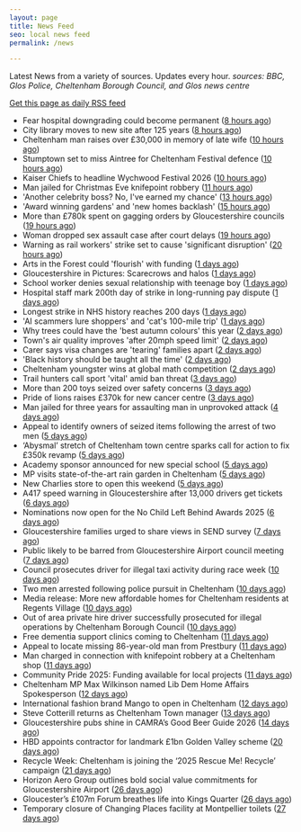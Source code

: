 ```yaml
---
layout: page
title: News Feed
seo: local news feed
permalink: /news

---
```


Latest News from a variety of sources. Updates every hour.
_sources: BBC, Glos Police, Cheltenham Borough Council, and Glos news centre_

[Get this page as daily RSS feed](/daily.rss)

<!-- news_marker starts -->
- Fear hospital downgrading could become permanent ([8 hours ago](https://www.bbc.com/news/articles/c4gpvpjlgzgo?at_medium=RSS&at_campaign=rss))
- City library moves to new site after 125 years ([8 hours ago](https://www.bbc.com/news/videos/c8drpy943m8o?at_medium=RSS&at_campaign=rss))
- Cheltenham man raises over £30,000 in memory of late wife ([10 hours ago](https://gloucesternewscentre.co.uk/cheltenham-man-raises-over-30000-in-memory-of-late-wife/))
- Stumptown set to miss Aintree for Cheltenham Festival defence ([10 hours ago](https://gloucesternewscentre.co.uk/stumptown-set-to-miss-aintree-for-cheltenham-festival-defence/))
- Kaiser Chiefs to headline Wychwood Festival 2026 ([10 hours ago](https://gloucesternewscentre.co.uk/kaiser-chiefs-to-headline-wychwood-festival-2026/))
- Man jailed for Christmas Eve knifepoint robbery ([11 hours ago](https://www.bbc.com/news/articles/c62948pe5pro?at_medium=RSS&at_campaign=rss))
- 'Another celebrity boss? No, I've earned my chance' ([13 hours ago](https://www.bbc.com/sport/football/articles/czxn6wdk3xpo?at_medium=RSS&at_campaign=rss))
- 'Award winning gardens' and 'new homes backlash' ([15 hours ago](https://www.bbc.com/news/articles/c4gwlenn78lo?at_medium=RSS&at_campaign=rss))
- More than £780k spent on gagging orders by Gloucestershire councils ([19 hours ago](https://gloucesternewscentre.co.uk/more-than-780k-spent-on-gagging-orders-by-gloucestershire-councils/))
- Woman dropped sex assault case after court delays ([19 hours ago](https://www.bbc.com/news/articles/cy50zp3dvxro?at_medium=RSS&at_campaign=rss))
- Warning as rail workers' strike set to cause 'significant disruption' ([20 hours ago](https://www.bbc.com/news/articles/c2knl98j3pdo?at_medium=RSS&at_campaign=rss))
- Arts in the Forest could 'flourish' with funding ([1 days ago](https://www.bbc.com/news/articles/cn76738x772o?at_medium=RSS&at_campaign=rss))
- Gloucestershire in Pictures: Scarecrows and halos ([1 days ago](https://www.bbc.com/news/articles/cr5qyr208vgo?at_medium=RSS&at_campaign=rss))
- School worker denies sexual relationship with teenage boy ([1 days ago](https://gloucesternewscentre.co.uk/school-worker-denies-sexual-relationship-with-teenage-boy/))
- Hospital staff mark 200th day of strike in long-running pay dispute ([1 days ago](https://gloucesternewscentre.co.uk/hospital-staff-mark-200th-day-of-strike-in-long-running-pay-dispute/))
- Longest strike in NHS history reaches 200 days ([1 days ago](https://www.bbc.com/news/articles/c3e7qn4z23eo?at_medium=RSS&at_campaign=rss))
- 'AI scammers lure shoppers' and 'cat's 100-mile trip' ([1 days ago](https://www.bbc.com/news/articles/c93105yg8vgo?at_medium=RSS&at_campaign=rss))
- Why trees could have the 'best autumn colours' this year ([2 days ago](https://www.bbc.com/news/articles/cvgjg1925z4o?at_medium=RSS&at_campaign=rss))
- Town's air quality improves 'after 20mph speed limit' ([2 days ago](https://www.bbc.com/news/articles/c0r0rn5j5qno?at_medium=RSS&at_campaign=rss))
- Carer says visa changes are 'tearing' families apart ([2 days ago](https://www.bbc.com/news/articles/cd6345q1p3go?at_medium=RSS&at_campaign=rss))
- 'Black history should be taught all the time' ([2 days ago](https://www.bbc.com/news/articles/c0q727lzy34o?at_medium=RSS&at_campaign=rss))
- Cheltenham youngster wins at global math competition ([2 days ago](https://gloucesternewscentre.co.uk/cheltenham-youngster-wins-at-global-math-competition/))
- Trail hunters call sport 'vital' amid ban threat ([3 days ago](https://www.bbc.com/news/articles/cy7pr2yvzvyo?at_medium=RSS&at_campaign=rss))
- More than 200 toys seized over safety concerns ([3 days ago](https://www.bbc.com/news/articles/czx0922g933o?at_medium=RSS&at_campaign=rss))
- Pride of lions raises £370k for new cancer centre ([3 days ago](https://www.bbc.com/news/articles/cq8el0jdyy7o?at_medium=RSS&at_campaign=rss))
- Man jailed for three years for assaulting man in unprovoked attack ([4 days ago](https://gloucesternewscentre.co.uk/man-jailed-for-three-years-for-assaulting-man-in-unprovoked-attack/))
- Appeal to identify owners of seized items following the arrest of two men ([5 days ago](https://gloucesternewscentre.co.uk/62581-2/))
- ‘Abysmal’ stretch of Cheltenham town centre sparks call for action to fix £350k revamp ([5 days ago](https://gloucesternewscentre.co.uk/abysmal-stretch-of-cheltenham-town-centre-sparks-call-for-action-to-fix-350k-revamp/))
- Academy sponsor announced for new special school ([5 days ago](https://gloucesternewscentre.co.uk/academy-sponsor-announced-for-new-special-school/))
- MP visits state-of-the-art rain garden in Cheltenham ([5 days ago](https://gloucesternewscentre.co.uk/mp-visits-state-of-the-art-rain-garden-in-cheltenham/))
- New Charlies store to open this weekend ([5 days ago](https://gloucesternewscentre.co.uk/new-charlies-store-to-open-this-weekend/))
- A417 speed warning in Gloucestershire after 13,000 drivers get tickets ([6 days ago](https://gloucesternewscentre.co.uk/a417-speed-warning-in-gloucestershire-after-13000-drivers-get-tickets/))
- Nominations now open for the No Child Left Behind Awards 2025 ([6 days ago](https://www.cheltenham.gov.uk/news/article/3057/nominations_now_open_for_the_no_child_left_behind_awards_2025))
- Gloucestershire families urged to share views in SEND survey ([7 days ago](https://gloucesternewscentre.co.uk/gloucestershire-families-urged-to-share-views-in-send-survey/))
- Public likely to be barred from Gloucestershire Airport council meeting ([7 days ago](https://gloucesternewscentre.co.uk/public-likely-to-be-barred-from-gloucestershire-airport-council-meeting/))
- Council prosecutes driver for illegal taxi activity during race week ([10 days ago](https://gloucesternewscentre.co.uk/council-prosecutes-driver-for-illegal-taxi-activity-during-race-week/))
- Two men arrested following police pursuit in Cheltenham ([10 days ago](https://gloucesternewscentre.co.uk/two-men-arrested-following-police-pursuit-in-cheltenham/))
- Media release: More new affordable homes for Cheltenham residents at Regents Village ([10 days ago](https://www.cheltenham.gov.uk/news/article/3055/media_release_more_new_affordable_homes_for_cheltenham_residents_at_regents_village))
- Out of area private hire driver successfully prosecuted for illegal operations by Cheltenham Borough Council ([10 days ago](https://www.cheltenham.gov.uk/news/article/3054/out_of_area_private_hire_driver_successfully_prosecuted_for_illegal_operations_by_cheltenham_borough_council))
- Free dementia support clinics coming to Cheltenham ([11 days ago](https://gloucesternewscentre.co.uk/free-dementia-support-clinics-coming-to-cheltenham/))
- Appeal to locate missing 86-year-old man from Prestbury ([11 days ago](https://gloucesternewscentre.co.uk/appeal-to-locate-missing-86-year-old-man-from-prestbury/))
- Man charged in connection with knifepoint robbery at a Cheltenham shop ([11 days ago](https://gloucesternewscentre.co.uk/man-charged-in-connection-with-knifepoint-robbery-at-a-cheltenham-shop/))
- Community Pride 2025: Funding available for local projects ([11 days ago](https://www.cheltenham.gov.uk/news/article/3053/community_pride_2025_funding_available_for_local_projects))
- Cheltenham MP Max Wilkinson named Lib Dem Home Affairs Spokesperson ([12 days ago](https://gloucesternewscentre.co.uk/cheltenham-mp-max-wilkinson-named-lib-dem-home-affairs-spokesperson/))
- International fashion brand Mango to open in Cheltenham ([12 days ago](https://gloucesternewscentre.co.uk/international-fashion-brand-mango-to-open-in-cheltenham/))
- Steve Cotterill returns as Cheltenham Town manager ([13 days ago](https://gloucesternewscentre.co.uk/steve-cotterill-returns-as-cheltenham-town-manager/))
- Gloucestershire pubs shine in CAMRA’s Good Beer Guide 2026 ([14 days ago](https://gloucesternewscentre.co.uk/gloucestershire-pubs-shine-in-camras-good-beer-guide-2026/))
- HBD appoints contractor for landmark £1bn Golden Valley scheme ([20 days ago](https://www.cheltenham.gov.uk/news/article/3052/hbd_appoints_contractor_for_landmark_1bn_golden_valley_scheme))
- Recycle Week: Cheltenham is joining the ‘2025 Rescue Me! Recycle’ campaign ([21 days ago](https://www.cheltenham.gov.uk/news/article/3051/recycle_week_cheltenham_is_joining_the_2025_rescue_me_recycle_campaign))
- Horizon Aero Group outlines bold social value commitments for Gloucestershire Airport ([26 days ago](https://www.cheltenham.gov.uk/news/article/3050/horizon_aero_group_outlines_bold_social_value_commitments_for_gloucestershire_airport))
- Gloucester’s £107m Forum breathes life into Kings Quarter ([26 days ago](https://www.bbc.co.uk/sounds/play/p0m3bdlx?at_medium=RSS&at_campaign=rss))
- Temporary closure of Changing Places facility at Montpellier toilets ([27 days ago](https://www.cheltenham.gov.uk/news/article/3048/temporary_closure_of_changing_places_facility_at_montpellier_toilets))

<!-- news_marker ends -->
